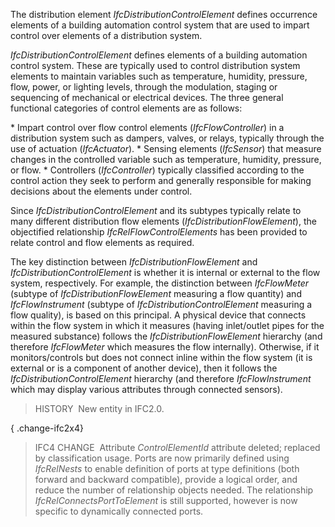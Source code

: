 The distribution element _IfcDistributionControlElement_ defines occurrence elements of a building automation control system that are used to impart control over elements of a distribution system.

_IfcDistributionControlElement_ defines elements of a building automation control system. These are typically used to control distribution system elements to maintain variables such as temperature, humidity, pressure, flow, power, or lighting levels, through the modulation, staging or sequencing of mechanical or electrical devices. The three general functional categories of control elements are as follows:

\* Impart control over flow control elements (_IfcFlowController_) in a distribution system such as dampers, valves, or relays, typically through the use of actuation (_IfcActuator_).
\* Sensing elements (_IfcSensor_) that measure changes in the controlled variable such as temperature, humidity, pressure, or flow.
\* Controllers (_IfcController_) typically classified according to the control action they seek to perform and generally responsible for making decisions about the elements under control.

Since _IfcDistributionControlElement_ and its subtypes typically relate to many different distribution flow elements (_IfcDistributionFlowElement_), the objectified relationship _IfcRelFlowControlElements_ has been provided to relate control and flow elements as required.

The key distinction between _IfcDistributionFlowElement_ and _IfcDistributionControlElement_ is whether it is internal or external to the flow system, respectively. For example, the distinction between _IfcFlowMeter_ (subtype of _IfcDistributionFlowElement_ measuring a flow quantity) and _IfcFlowInstrument_ (subtype of _IfcDistributionControlElement_ measuring a flow quality), is based on this principal. A physical device that connects within the flow system in which it measures (having inlet/outlet pipes for the measured substance) follows the _IfcDistributionFlowElement_ hierarchy (and therefore _IfcFlowMeter_ which measures the flow internally). Otherwise, if it monitors/controls but does not connect inline within the flow system (it is external or is a component of another device), then it follows the _IfcDistributionControlElement_ hierarchy (and therefore _IfcFlowInstrument_ which may display various attributes through connected sensors).

> HISTORY&nbsp; New entity in IFC2.0.

{ .change-ifc2x4}
> IFC4 CHANGE&nbsp; Attribute _ControlElementId_ attribute deleted; replaced by classification usage. Ports are now primarily defined using _IfcRelNests_ to enable definition of ports at type definitions (both forward and backward compatible), provide a logical order, and reduce the number of relationship objects needed. The relationship _IfcRelConnectsPortToElement_ is still supported, however is now specific to dynamically connected ports.
